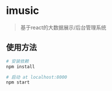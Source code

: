 # imusic
> 基于react的大数据展示/后台管理系统

## 使用方法

``` bash
# 安装依赖
npm install

# 启动 at localhost:8000
npm start
